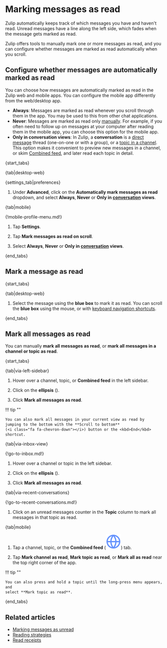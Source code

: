 # Marking messages as read

Zulip automatically keeps track of which messages you have and haven't read.
Unread messages have a line along the left side, which fades when the message
gets marked as read.

Zulip offers tools to manually mark one or more messages as read, and you can
configure whether messages are marked as read automatically when you scroll.

## Configure whether messages are automatically marked as read

You can choose how messages are automatically marked as read in the Zulip web
and mobile apps. You can configure the mobile app differently from the
web/desktop app.

- **Always**: Messages are marked as read whenever you scroll through them in
  the app. You may be used to this from other chat applications.
- **Never**: Messages are marked as read only
  [manually](#mark-all-messages-as-read). For example, if you often need to
  follow up on messages at your computer after reading them in the mobile app,
  you can choose this option for the mobile app.
- **Only in conversation views**: In Zulip, a **conversation** is a [direct
  message](/help/direct-messages) thread (one-on-one or with a group), or a
  [topic in a channel](/help/channels-and-topics). This option makes it
  convenient to preview new messages in a channel, or skim [Combined
  feed](/help/combined-feed), and later read each topic in detail.

{start_tabs}

{tab|desktop-web}

{settings_tab|preferences}

1. Under **Advanced**, click on the **Automatically mark messages as
   read** dropdown, and select **Always**, **Never** or **Only in
   [conversation](/help/reading-conversations) views**.

{tab|mobile}

{!mobile-profile-menu.md!}

1. Tap **Settings**.

1. Tap **Mark messages as read on scroll**.

1. Select **Always**, **Never** or **Only in
   [conversation](/help/reading-conversations) views**.

{end_tabs}

## Mark a message as read

{start_tabs}

{tab|desktop-web}

1. Select the message using the **blue box** to mark it as read. You can scroll
   the **blue box** using the mouse, or with [keyboard navigation
   shortcuts](/help/keyboard-shortcuts#navigation).

{end_tabs}

## Mark all messages as read

You can manually **mark all messages as read**, or **mark all messages in a
channel or topic as read**.

{start_tabs}

{tab|via-left-sidebar}

1. Hover over a channel, topic, or **Combined feed** in the left sidebar.

1. Click on the **ellipsis** (<i class="zulip-icon zulip-icon-more-vertical"></i>).

1. Click **Mark all messages as read**.

!!! tip ""

    You can also mark all messages in your current view as read by
    jumping to the bottom with the **Scroll to bottom**
    (<i class="fa fa-chevron-down"></i>) button or the <kbd>End</kbd> shortcut.

{tab|via-inbox-view}

{!go-to-inbox.md!}

1. Hover over a channel or topic in the left sidebar.

1. Click on the **ellipsis** (<i class="zulip-icon zulip-icon-more-vertical"></i>).

1. Click **Mark all messages as read**.

{tab|via-recent-conversations}

{!go-to-recent-conversations.md!}

1. Click on an unread messages counter in the **Topic** column to mark all
   messages in that topic as read.

{tab|mobile}

1. Tap a channel, topic, or the **Combined feed**
   (<img src="/static/images/help/mobile-globe-icon.svg" alt="globe" class="help-center-icon"/>)
   tab.

2. Tap **Mark channel as read**, **Mark topic as read**, or **Mark all as read**
   near the top right corner of the app.

!!! tip ""

    You can also press and hold a topic until the long-press menu appears, and
    select **Mark topic as read**.

{end_tabs}

## Related articles

* [Marking messages as unread](/help/marking-messages-as-unread)
* [Reading strategies](/help/reading-strategies)
* [Read receipts](/help/read-receipts)
